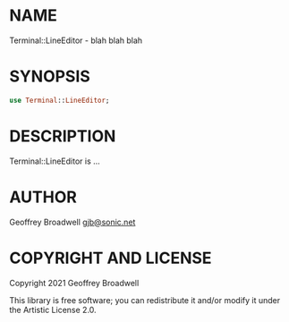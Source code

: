 NAME
====

Terminal::LineEditor - blah blah blah

SYNOPSIS
========

```raku
use Terminal::LineEditor;
```

DESCRIPTION
===========

Terminal::LineEditor is ...

AUTHOR
======

Geoffrey Broadwell <gjb@sonic.net>

COPYRIGHT AND LICENSE
=====================

Copyright 2021 Geoffrey Broadwell

This library is free software; you can redistribute it and/or modify it under the Artistic License 2.0.


